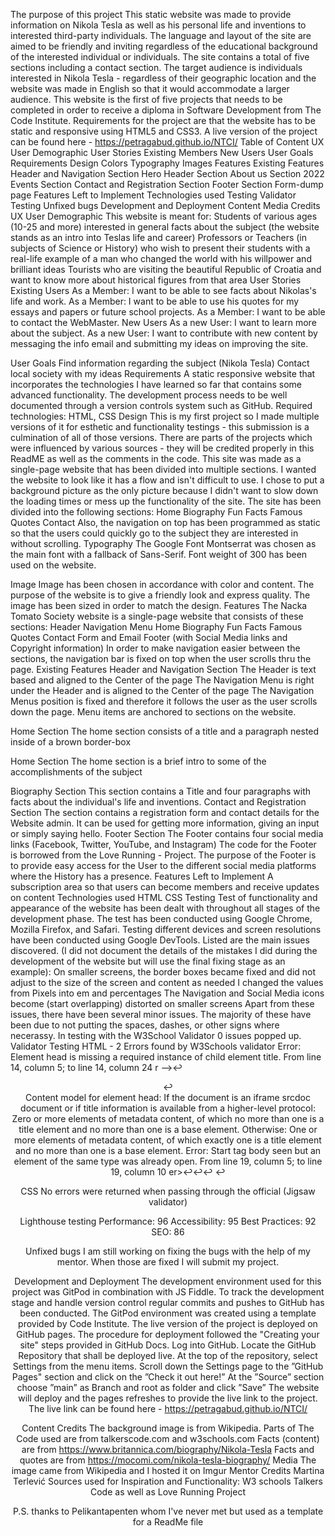 The purpose of this project
This static website was made to provide information on Nikola Tesla as well as his personal life and inventions to interested third-party individuals. The language and layout of the site are aimed to be friendly and inviting regardless of the educational background of the interested individual or individuals.
The site contains a total of five sections including a contact section. 
The target audience is individuals interested in Nikola Tesla - regardless of their geographic location and the website was made in English so that it would accommodate a larger audience.
This website is the first of five projects that needs to be completed in order to receive a diploma in Software Development from The Code Institute.
Requirements for the project are that the website has to be static and responsive using HTML5 and CSS3.
A live version of the project can be found here - 
https://petragabud.github.io/NTCI/
Table of Content
UX
User Demographic
User Stories
Existing Members
New Users
User Goals
Requirements
Design
Colors
Typography
Images
Features
Existing Features
Header and Navigation Section
Hero Header Section
About us Section
2022 Events Section
Contact and Registration Section
Footer Section
Form-dump page
Features Left to Implement
Technologies used
Testing
Validator Testing
Unfixed bugs
Development and Deployment
Content
Media
Credits
UX
User Demographic
This website is meant for:
Students of various ages (10-25 and more) interested in general facts about the subject (the website stands as an intro into Teslas life and career)
Professors or Teachers (in subjects of Science or History) who wish to present their students with a real-life example of a man who changed the world with his willpower and brilliant ideas
Tourists who are visiting the beautiful Republic of Croatia and want to know more about historical figures from that area
User Stories
Existing Users
As a Member: I want to be able to see facts about Nikolas's life and work.
As a Member: I want to be able to use his quotes for my essays and papers or future school projects.
As a Member: I want to be able to contact the WebMaster.
New Users
As a new User: I want to learn more about the subject.
As a new User: I want to contribute with new content by messaging the info email and submitting my ideas on improving the site.
 
User Goals
Find information regarding the subject (Nikola Tesla)
Contact local society with my ideas
Requirements
A static responsive website that incorporates the technologies I have learned so far that contains some advanced functionality. The development process needs to be well documented through a version controls system such as GitHub.
Required technologies: HTML, CSS
Design
This is my first project so I made multiple versions of it for esthetic and functionality testings - this submission is a culmination of all of those versions. There are parts of the projects which were influenced by various sources - they will be credited properly in this ReadME as well as the comments in the code.
This site was made as a single-page website that has been divided into multiple sections. I wanted the website to look like it has a flow and isn't difficult to use.
I chose to put a background picture as the only picture because I didn't want to slow down the loading times or mess up the functionality of the site.
The site has been divided into the following sections:
Home
Biography
Fun Facts
Famous Quotes
Contact
Also, the navigation on top has been programmed as static so that the users could quickly go to the subject they are interested in without scrolling.
Typography
The Google Font Montserrat was chosen as the main font with a fallback of Sans-Serif. Font weight of 300 has been used on the website.
 
 
Image
Image has been chosen in accordance with color and content. The purpose of the website is to give a friendly look and express quality. The image has been sized in order to match the design.
Features
The Nacka Tomato Society website is a single-page website that consists of these sections:
Header
Navigation Menu
Home
Biography
Fun Facts
Famous Quotes
Contact Form and Email
Footer (with Social Media links and Copyright information)
In order to make navigation easier between the sections, the navigation bar is fixed on top when the user scrolls thru the page.
Existing Features
Header and Navigation Section
The Header is text based and aligned to the Center of the page
The Navigation Menu is right under the Header and is aligned to the Center of the page
The Navigation Menus position is fixed and therefore it follows the user as the user scrolls down the page. 
Menu items are anchored to sections on the website.
 
Home Section
The home section consists of a title and a paragraph nested inside of a brown border-box
 
 
 
Home Section
The home section is a brief intro to some of the accomplishments of the subject
 
Biography Section
This section contains a Title and four paragraphs with facts about the individual's life and inventions.
Contact and Registration Section
The section contains a registration form and contact details for the Website admin.
It can be used for getting more information, giving an input or simply saying hello.
Footer Section
The Footer contains four social media links (Facebook, Twitter, YouTube, and Instagram) The code for the Footer is borrowed from the Love Running - Project.
The purpose of the Footer is to provide easy access for the User to the different social media platforms where the History has a presence.
Features Left to Implement
A subscription area so that users can become members and receive updates on content
Technologies used
HTML
CSS
Testing
Test of functionality and appearance of the website has been dealt with throughout all stages of the development phase.
The test has been conducted using Google Chrome, Mozilla Firefox, and Safari. Testing different devices and screen resolutions have been conducted using Google DevTools.
Listed are the main issues discovered. (I did not document the details of the mistakes I did during the development of the website but will use the final fixing stage as an example):
On smaller screens, the border boxes became fixed and did not adjust to the size of the screen and content as needed
I changed the values from Pixels into em and percentages
The Navigation and Social Media icons become (start overlapping) distorted on smaller screens
Apart from these issues, there have been several minor issues. The majority of these have been due to not putting the spaces, dashes, or other signs where necerassy.
In testing with the W3School Validator 0 issues popped up.
Validator Testing
HTML - 2 Errors found by W3Schools validator
Error: Element head is missing a required instance of child element title.
From line 14, column 5; to line 14, column 24
r -->↩    <header id="header">↩    
 Content model for element head:
If the document is an iframe srcdoc document or if title information is available from a higher-level protocol: Zero or more elements of metadata content, of which no more than one is a title element and no more than one is a base element.
Otherwise: One or more elements of metadata content, of which exactly one is a title element and no more than one is a base element.
Error: Start tag body seen but an element of the same type was already open.
From line 19, column 5; to line 19, column 10
er>↩↩↩    <body>↩    
 
CSS
No errors were returned when passing through the official (Jigsaw validator)

Lighthouse testing
Performance: 96
Accessibility: 95
Best Practices: 92
SEO: 86
 
Unfixed bugs
I am still working on fixing the bugs with the help of my mentor.
When those are fixed I will submit my project.
 
Development and Deployment
The development environment used for this project was GitPod in combination with JS Fiddle. To track the development stage and handle version control regular commits and pushes to GitHub has been conducted. The GitPod environment was created using a template provided by Code Institute.
The live version of the project is deployed on GitHub pages.
The procedure for deployment followed the "Creating your site" steps provided in GitHub Docs.
Log into GitHub.
Locate the GitHub Repository that shall be deployed live.
At the top of the repository, select Settings from the menu items.
Scroll down the Settings page to the ”GitHub Pages" section and click on the ”Check it out here!”
At the ”Source” section choose ”main” as Branch and root as folder and click ”Save”
The website will deploy and the pages refreshes to provide the live link to the project.
The live link can be found here - https://petragabud.github.io/NTCI/
 
Content Credits
The background image is from Wikipedia.
Parts of The Code used are from talkerscode.com and w3schools.com 
Facts (content) are from https://www.britannica.com/biography/Nikola-Tesla 
Facts and quotes are from https://mocomi.com/nikola-tesla-biography/
Media
The image came from Wikipedia and I hosted it on Imgur 
Mentor Credits
Martina Terlević 
Sources used for Inspiration and Functionality:
W3 schools
Talkers Code
as well as Love Running Project
 
P.S. thanks to Pelikantapenten whom I've never met but used as a template for a ReadMe file
